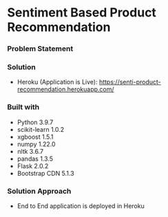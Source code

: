 # Sentiment Based Product Recommendation

### Problem Statement


### Solution



* Heroku (Application is Live): https://senti-product-recommendation.herokuapp.com/

### Built with

* Python 3.9.7
* scikit-learn 1.0.2
* xgboost 1.5.1
* numpy 1.22.0
* nltk 3.6.7
* pandas 1.3.5
* Flask 2.0.2
* Bootstrap CDN 5.1.3

### Solution Approach


*  End to End application is deployed in Heroku 



